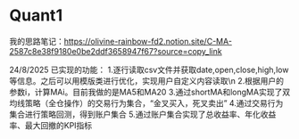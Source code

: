 # Quant1
我的思路笔记：https://olivine-rainbow-fd2.notion.site/C-MA-2587c8e38f9180e0be2ddf3658947f67?source=copy_link

24/8/2025
已实现的功能：
1.逐行读取csv文件并获取date,open,close,high,low等信息。之后可以用模版类进行优化，实现用户自定义内容读取\n
2.根据用户的参数i，计算MAi。目前我做的是MA5和MA20
3.通过shortMA和longMA实现了双均线策略（全仓操作）的交易行为集合，“金叉买入，死叉卖出”
4.通过交易行为集合进行策略回测，得到账户集合
5.通过账户集合实现了总收益率、年化收益率、最大回撤的KPI指标
